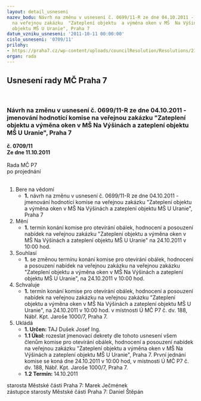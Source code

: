 ```yaml
---
layout: detail_usneseni
nazev_bodu: Návrh na změnu v usnesení č. 0699/11-R ze dne 04.10.2011 - jmenování hodnotící  komise
  na veřejnou zakázku  "Zateplení objektu  a výměna oken v MŠ  Na Výšinách  a  zateplení
  objektu MŠ U Uranie", Praha 7
datum_vzniku_usneseni: '2011-10-11 00:00:00'
cislo_usneseni: '0709/11'
prilohy:
- https://praha7.cz/wp-content/uploads/councilResolution/Resolutions/21316/47-11-usnesen%c3%ad_%c4%8d.0699.doc
organ: rada
---
```

<div id="ucUsn_pList" class="usn">
	<span><h2>Usnesení rady MČ Praha 7 </h2>
<br></span><div class="standBody">
<span><h3>Návrh na změnu v usnesení č. 0699/11-R ze dne 04.10.2011 - jmenování hodnotící  komise na veřejnou zakázku  "Zateplení objektu  a výměna oken v MŠ  Na Výšinách  a  zateplení objektu MŠ U Uranie", Praha 7</h3></span><div class="center">
		<strong>č. 0709/11</strong><br>
	</div>
<div class="center">
		<strong>Ze dne 11.10.2011</strong><br><br>
	</div>Rada MČ P7<br> po projednání<br><br><ol>
<li>Bere na vědomí<ul><li>
<strong>1.</strong> návrh na změnu v usnesení č. 0699/11-R ze dne 04.10.2011 - jmenování hodnotící  komise na veřejnou zakázku  "Zateplení objektu  a výměna oken v MŠ  Na Výšinách  a  zateplení objektu MŠ U Uranie", Praha 7</li></ul>
</li>
<li>Mění<ul><li>
<strong>1.</strong> termín konání komise pro otevírání obálek, hodnocení a posouzení nabídek na veřejnou zakázku "Zateplení objektu  a výměna oken v MŠ Na Výšinách  a zateplení objektu MŠ U Uranie" na  24.10.2011 v 10:00 hod.</li></ul>
</li>
<li>Souhlasí<ul><li>
<strong>1.</strong> se změnou termínu konání komise pro otevírání obálek, hodnocení a posouzení nabídek na veřejnou zakázku na veřejnou zakázku "Zateplení objektu  a výměna oken v MŠ Na Výšinách  a zateplení objektu MŠ U Uranie",  na 24.10.2011 v 10:00 hod.</li></ul>
</li>
<li>Schvaluje<ul><li>
<strong>1.</strong> termín konání komise pro otevírání obálek, hodnocení a posouzení nabídek na veřejnou zakázku na veřejnou zakázku "Zateplení objektu  a výměna oken v MŠ Na Výšinách  a zateplení objektu MŠ U Uranie",  na 24.10.2011 v 10:00 hod. v místnosti Ú MČ P7 č. dv. 188, Nábř. Kpt. Jaroše 1000/7, Praha 7.                   </li></ul>
</li>
<li>Ukládá<ul>
<li>
<strong>1. Určen: </strong>TAJ Dušek Josef Ing.</li>
<li>
<strong>1.1 Úkol: </strong>rozeslat jmenovací dekrety dle tohoto usnesení všem členům komise pro otevírání obálek, hodnocení a posouzení nabídek na veřejnou zakázku "Zateplení objektu  a výměna oken v MŠ Na Výšinách  a zateplení objektu MŠ U Uranie", Praha 7. První jednání komise se koná dne  24.10.2011 v 10:00 hod, v místnosti Ú MČ P7 č. dv. 188, Nábř. Kpt. Jaroše 1000/7, Praha 7.                </li>
<li>
<strong>1.2 Termín: </strong>14.10.2011</li>
</ul>
</li>
</ol>starosta Městské části Praha 7: Marek Ječmének<br>zástupce starosty Městské části Praha 7: Daniel Štěpán 
</div>
</div>